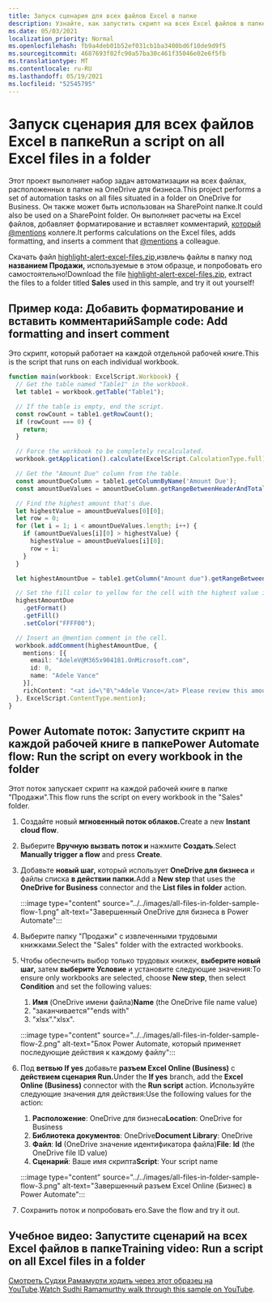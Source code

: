 ```yaml
---
title: Запуск сценария для всех файлов Excel в папке
description: Узнайте, как запустить скрипт на всех Excel файлов в папке на OneDrive для бизнеса.
ms.date: 05/03/2021
localization_priority: Normal
ms.openlocfilehash: fb9a4deb01b52ef031cb1ba3400bd6f10de9d9f5
ms.sourcegitcommit: 4687693f02fc90a57ba30c461f35046e02e6f5fb
ms.translationtype: MT
ms.contentlocale: ru-RU
ms.lasthandoff: 05/19/2021
ms.locfileid: "52545795"
---
```

# <a name="run-a-script-on-all-excel-files-in-a-folder"></a><span data-ttu-id="3663e-103">Запуск сценария для всех файлов Excel в папке</span><span class="sxs-lookup"><span data-stu-id="3663e-103">Run a script on all Excel files in a folder</span></span>

<span data-ttu-id="3663e-104">Этот проект выполняет набор задач автоматизации на всех файлах, расположенных в папке на OneDrive для бизнеса.</span><span class="sxs-lookup"><span data-stu-id="3663e-104">This project performs a set of automation tasks on all files situated in a folder on OneDrive for Business.</span></span> <span data-ttu-id="3663e-105">Он также может быть использован на SharePoint папке.</span><span class="sxs-lookup"><span data-stu-id="3663e-105">It could also be used on a SharePoint folder.</span></span>
<span data-ttu-id="3663e-106">Он выполняет расчеты на Excel файлов, добавляет форматирование и вставляет комментарий, [который @mentions](https://support.microsoft.com/office/90701709-5dc1-41c7-aa48-b01d4a46e8c7) коллеге.</span><span class="sxs-lookup"><span data-stu-id="3663e-106">It performs calculations on the Excel files, adds formatting, and inserts a comment that [@mentions](https://support.microsoft.com/office/90701709-5dc1-41c7-aa48-b01d4a46e8c7) a colleague.</span></span>

<span data-ttu-id="3663e-107">Скачать файл <a href="https://github.com/OfficeDev/office-scripts-docs/blob/master/docs/resources/samples/highlight-alert-excel-files.zip?raw=true">highlight-alert-excel-files.zip,</a>извлечь файлы в папку под **названием Продажи,** используемые в этом образце, и попробовать его самостоятельно!</span><span class="sxs-lookup"><span data-stu-id="3663e-107">Download the file <a href="https://github.com/OfficeDev/office-scripts-docs/blob/master/docs/resources/samples/highlight-alert-excel-files.zip?raw=true">highlight-alert-excel-files.zip</a>, extract the files to a folder titled **Sales** used in this sample, and try it out yourself!</span></span>

## <a name="sample-code-add-formatting-and-insert-comment"></a><span data-ttu-id="3663e-108">Пример кода: Добавить форматирование и вставить комментарий</span><span class="sxs-lookup"><span data-stu-id="3663e-108">Sample code: Add formatting and insert comment</span></span>

<span data-ttu-id="3663e-109">Это скрипт, который работает на каждой отдельной рабочей книге.</span><span class="sxs-lookup"><span data-stu-id="3663e-109">This is the script that runs on each individual workbook.</span></span>

```TypeScript
function main(workbook: ExcelScript.Workbook) {
  // Get the table named "Table1" in the workbook.
  let table1 = workbook.getTable("Table1");

  // If the table is empty, end the script.
  const rowCount = table1.getRowCount();
  if (rowCount === 0) {
    return;
  }

  // Force the workbook to be completely recalculated.
  workbook.getApplication().calculate(ExcelScript.CalculationType.full);

  // Get the "Amount Due" column from the table.
  const amountDueColumn = table1.getColumnByName('Amount Due');
  const amountDueValues = amountDueColumn.getRangeBetweenHeaderAndTotal().getValues();

  // Find the highest amount that's due.
  let highestValue = amountDueValues[0][0];
  let row = 0;
  for (let i = 1; i < amountDueValues.length; i++) {
    if (amountDueValues[i][0] > highestValue) {
      highestValue = amountDueValues[i][0];
      row = i;
    }
  }

  let highestAmountDue = table1.getColumn("Amount due").getRangeBetweenHeaderAndTotal().getRow(row);

  // Set the fill color to yellow for the cell with the highest value in the "Amount Due" column.
  highestAmountDue
    .getFormat()
    .getFill()
    .setColor("FFFF00");

  // Insert an @mention comment in the cell.
  workbook.addComment(highestAmountDue, {
    mentions: [{
      email: "AdeleV@M365x904181.OnMicrosoft.com",
      id: 0,
      name: "Adele Vance"
    }],
    richContent: "<at id=\"0\">Adele Vance</at> Please review this amount"
  }, ExcelScript.ContentType.mention);
}
```

## <a name="power-automate-flow-run-the-script-on-every-workbook-in-the-folder"></a><span data-ttu-id="3663e-110">Power Automate поток: Запустите скрипт на каждой рабочей книге в папке</span><span class="sxs-lookup"><span data-stu-id="3663e-110">Power Automate flow: Run the script on every workbook in the folder</span></span>

<span data-ttu-id="3663e-111">Этот поток запускает скрипт на каждой рабочей книге в папке "Продажи".</span><span class="sxs-lookup"><span data-stu-id="3663e-111">This flow runs the script on every workbook in the "Sales" folder.</span></span>

1. <span data-ttu-id="3663e-112">Создайте новый **мгновенный поток облаков.**</span><span class="sxs-lookup"><span data-stu-id="3663e-112">Create a new **Instant cloud flow**.</span></span>
1. <span data-ttu-id="3663e-113">Выберите **Вручную вызвать поток и** нажмите **Создать**.</span><span class="sxs-lookup"><span data-stu-id="3663e-113">Select **Manually trigger a flow** and press **Create**.</span></span>
1. <span data-ttu-id="3663e-114">Добавьте **новый шаг,** который использует **OneDrive для бизнеса** и файлы списка **в действии папки.**</span><span class="sxs-lookup"><span data-stu-id="3663e-114">Add a **New step** that uses the **OneDrive for Business** connector and the **List files in folder** action.</span></span>

    :::image type="content" source="../../images/all-files-in-folder-sample-flow-1.png" alt-text="Завершенный OneDrive для бизнеса в Power Automate":::
1. <span data-ttu-id="3663e-116">Выберите папку "Продажи" с извлеченными трудовыми книжками.</span><span class="sxs-lookup"><span data-stu-id="3663e-116">Select the "Sales" folder with the extracted workbooks.</span></span>
1. <span data-ttu-id="3663e-117">Чтобы обеспечить выбор только трудовых книжек, **выберите новый шаг,** затем **выберите Условие** и установите следующие значения:</span><span class="sxs-lookup"><span data-stu-id="3663e-117">To ensure only workbooks are selected, choose **New step**, then select **Condition** and set the following values:</span></span>
    1. <span data-ttu-id="3663e-118">**Имя** (OneDrive имени файла)</span><span class="sxs-lookup"><span data-stu-id="3663e-118">**Name** (the OneDrive file name value)</span></span>
    1. <span data-ttu-id="3663e-119">"заканчивается"</span><span class="sxs-lookup"><span data-stu-id="3663e-119">"ends with"</span></span>
    1. <span data-ttu-id="3663e-120">"xlsx".</span><span class="sxs-lookup"><span data-stu-id="3663e-120">"xlsx".</span></span>

    :::image type="content" source="../../images/all-files-in-folder-sample-flow-2.png" alt-text="Блок Power Automate, который применяет последующие действия к каждому файлу":::
1. <span data-ttu-id="3663e-122">Под **ветвью If yes** добавьте **разъем Excel Online (Business)** с **действием сценария Run.**</span><span class="sxs-lookup"><span data-stu-id="3663e-122">Under the **If yes** branch, add the **Excel Online (Business)** connector with the **Run script** action.</span></span> <span data-ttu-id="3663e-123">Используйте следующие значения для действия:</span><span class="sxs-lookup"><span data-stu-id="3663e-123">Use the following values for the action:</span></span>
    1. <span data-ttu-id="3663e-124">**Расположение**: OneDrive для бизнеса</span><span class="sxs-lookup"><span data-stu-id="3663e-124">**Location**: OneDrive for Business</span></span>
    1. <span data-ttu-id="3663e-125">**Библиотека документов**: OneDrive</span><span class="sxs-lookup"><span data-stu-id="3663e-125">**Document Library**: OneDrive</span></span>
    1. <span data-ttu-id="3663e-126">**Файл**: **Id** (OneDrive значение идентификатора файла)</span><span class="sxs-lookup"><span data-stu-id="3663e-126">**File**: **Id** (the OneDrive file ID value)</span></span>
    1. <span data-ttu-id="3663e-127">**Сценарий**: Ваше имя скрипта</span><span class="sxs-lookup"><span data-stu-id="3663e-127">**Script**: Your script name</span></span>

    :::image type="content" source="../../images/all-files-in-folder-sample-flow-3.png" alt-text="Завершенный разъем Excel Online (Бизнес) в Power Automate":::
1. <span data-ttu-id="3663e-129">Сохранить поток и попробовать его.</span><span class="sxs-lookup"><span data-stu-id="3663e-129">Save the flow and try it out.</span></span>

## <a name="training-video-run-a-script-on-all-excel-files-in-a-folder"></a><span data-ttu-id="3663e-130">Учебное видео: Запустите сценарий на всех Excel файлов в папке</span><span class="sxs-lookup"><span data-stu-id="3663e-130">Training video: Run a script on all Excel files in a folder</span></span>

<span data-ttu-id="3663e-131">[Смотреть Судхи Рамамурти ходить через этот образец на YouTube](https://youtu.be/xMg711o7k6w).</span><span class="sxs-lookup"><span data-stu-id="3663e-131">[Watch Sudhi Ramamurthy walk through this sample on YouTube](https://youtu.be/xMg711o7k6w).</span></span>
